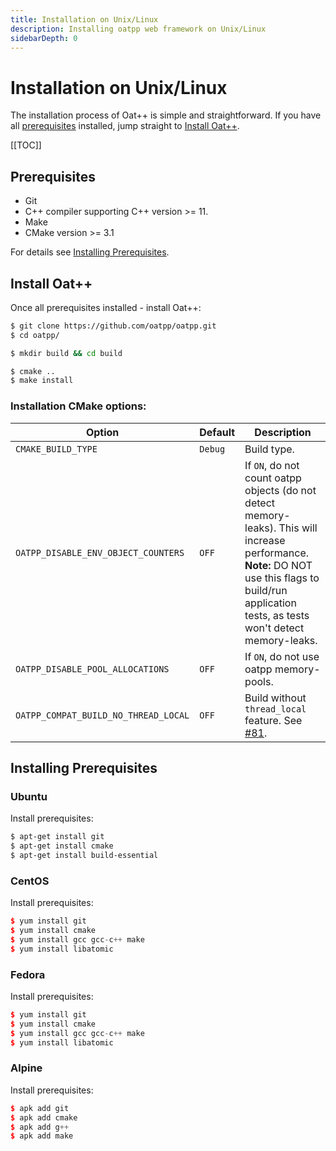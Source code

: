 ```yaml
---
title: Installation on Unix/Linux
description: Installing oatpp web framework on Unix/Linux
sidebarDepth: 0
---
```


# Installation on Unix/Linux <seo/>

The installation process of Oat++ is simple and straightforward.
If you have all [prerequisites](#prerequisites) installed, jump straight to [Install Oat++](#install-oat).

[[TOC]]

## Prerequisites 

- Git
- C++ compiler supporting C++ version >= 11.
- Make
- CMake version >= 3.1

For details see [Installing Prerequisites](#installing-prerequisites).

## Install Oat++

Once all prerequisites installed - install Oat++:

```bash
$ git clone https://github.com/oatpp/oatpp.git
$ cd oatpp/

$ mkdir build && cd build

$ cmake ..
$ make install
```

### Installation CMake options:

|Option|Default|Description|
|---|---|---|
|`CMAKE_BUILD_TYPE`|`Debug`|Build type.|
|`OATPP_DISABLE_ENV_OBJECT_COUNTERS`|`OFF`|If `ON`, do not count oatpp objects (do not detect memory-leaks). This will increase performance. <br> **Note:** DO NOT use this flags to build/run application tests, as tests won't detect memory-leaks.|
|`OATPP_DISABLE_POOL_ALLOCATIONS`|`OFF`|If `ON`, do not use oatpp memory-pools.|
|`OATPP_COMPAT_BUILD_NO_THREAD_LOCAL`|`OFF`|Build without `thread_local` feature. See [#81](https://github.com/oatpp/oatpp/issues/81).|

## Installing Prerequisites

### Ubuntu

Install prerequisites:

```bash
$ apt-get install git
$ apt-get install cmake
$ apt-get install build-essential
```

### CentOS

Install prerequisites:

```cpp
$ yum install git
$ yum install cmake
$ yum install gcc gcc-c++ make
$ yum install libatomic
```

### Fedora

Install prerequisites:

```cpp
$ yum install git
$ yum install cmake
$ yum install gcc gcc-c++ make
$ yum install libatomic
```

### Alpine

Install prerequisites:

```cpp
$ apk add git
$ apk add cmake
$ apk add g++
$ apk add make
```
